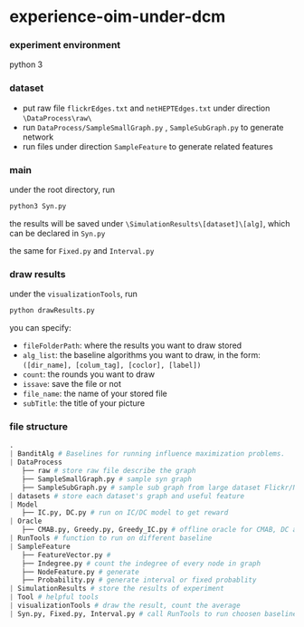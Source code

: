 # experience-oim-under-dcm
### experiment environment

python 3

### dataset

- put raw file `flickrEdges.txt` and `netHEPTEdges.txt` under direction `\DataProcess\raw\`
- run `DataProcess/SampleSmallGraph.py` , `SampleSubGraph.py` to generate network
- run files under  direction `SampleFeature` to generate related features

### main

under the root directory, run

```python
python3 Syn.py
```

the results will be saved under `\SimulationResults\[dataset]\[alg]`, which can be declared in `Syn.py`

the same for `Fixed.py` and `Interval.py`

### draw results

under the `visualizationTools`,  run 

````python
python drawResults.py
````

you can specify:

- `fileFolderPath`: where the results you want to draw stored
- `alg_list`: the baseline algorithms you want to draw,  in the form: `([dir_name], [colum_tag], [coclor], [label])`
- `count`: the rounds you want to draw
- `issave`: save the file or not
- `file_name`: the name of your stored file
- `subTitle`: the title of your picture

### file structure

 ``` python
. 
| BanditAlg # Baselines for running influence maximization problems.
| DataProcess
    ├── raw # store raw file describe the graph
    ├── SampleSmallGraph.py # sample syn graph
    ├── SampleSubGraph.py # sample sub graph from large dataset Flickr/NetHEPT
| datasets # store each dataset's graph and useful feature
| Model
    ├── IC.py, DC.py # run on IC/DC model to get reward
| Oracle
    ├── CMAB.py, Greedy.py, Greedy_IC.py # offline oracle for CMAB, DC and IC
| RunTools # function to run on different baseline
| SampleFeature
    ├── FeatureVector.py # 
    ├── Indegree.py # count the indegree of every node in graph
    ├── NodeFeature.py # generate
    ├── Probability.py # generate interval or fixed probablity
| SimulationResults # store the results of experiment
| Tool # helpful tools
| visualizationTools # draw the result, count the average
| Syn.py, Fixed.py, Interval.py # call RunTools to run choosen baseline
 ```